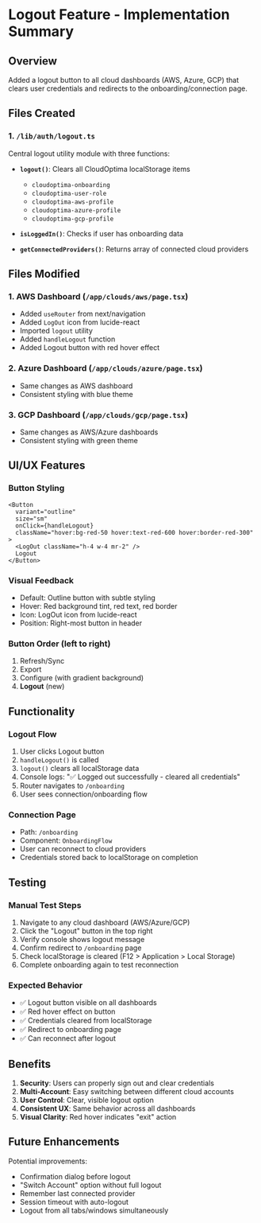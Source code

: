 # Logout Feature - Implementation Summary

## Overview
Added a logout button to all cloud dashboards (AWS, Azure, GCP) that clears user credentials and redirects to the onboarding/connection page.

## Files Created

### 1. `/lib/auth/logout.ts`
Central logout utility module with three functions:

- **`logout()`**: Clears all CloudOptima localStorage items
  - `cloudoptima-onboarding`
  - `cloudoptima-user-role`
  - `cloudoptima-aws-profile`
  - `cloudoptima-azure-profile`
  - `cloudoptima-gcp-profile`

- **`isLoggedIn()`**: Checks if user has onboarding data

- **`getConnectedProviders()`**: Returns array of connected cloud providers

## Files Modified

### 1. AWS Dashboard (`/app/clouds/aws/page.tsx`)
- Added `useRouter` from next/navigation
- Added `LogOut` icon from lucide-react
- Imported `logout` utility
- Added `handleLogout` function
- Added Logout button with red hover effect

### 2. Azure Dashboard (`/app/clouds/azure/page.tsx`)
- Same changes as AWS dashboard
- Consistent styling with blue theme

### 3. GCP Dashboard (`/app/clouds/gcp/page.tsx`)
- Same changes as AWS/Azure dashboards
- Consistent styling with green theme

## UI/UX Features

### Button Styling
```tsx
<Button 
  variant="outline" 
  size="sm" 
  onClick={handleLogout} 
  className="hover:bg-red-50 hover:text-red-600 hover:border-red-300"
>
  <LogOut className="h-4 w-4 mr-2" />
  Logout
</Button>
```

### Visual Feedback
- Default: Outline button with subtle styling
- Hover: Red background tint, red text, red border
- Icon: LogOut icon from lucide-react
- Position: Right-most button in header

### Button Order (left to right)
1. Refresh/Sync
2. Export
3. Configure (with gradient background)
4. **Logout** (new)

## Functionality

### Logout Flow
1. User clicks Logout button
2. `handleLogout()` is called
3. `logout()` clears all localStorage data
4. Console logs: "✅ Logged out successfully - cleared all credentials"
5. Router navigates to `/onboarding`
6. User sees connection/onboarding flow

### Connection Page
- Path: `/onboarding`
- Component: `OnboardingFlow`
- User can reconnect to cloud providers
- Credentials stored back to localStorage on completion

## Testing

### Manual Test Steps
1. Navigate to any cloud dashboard (AWS/Azure/GCP)
2. Click the "Logout" button in the top right
3. Verify console shows logout message
4. Confirm redirect to `/onboarding` page
5. Check localStorage is cleared (F12 > Application > Local Storage)
6. Complete onboarding again to test reconnection

### Expected Behavior
- ✅ Logout button visible on all dashboards
- ✅ Red hover effect on button
- ✅ Credentials cleared from localStorage
- ✅ Redirect to onboarding page
- ✅ Can reconnect after logout

## Benefits

1. **Security**: Users can properly sign out and clear credentials
2. **Multi-Account**: Easy switching between different cloud accounts
3. **User Control**: Clear, visible logout option
4. **Consistent UX**: Same behavior across all dashboards
5. **Visual Clarity**: Red hover indicates "exit" action

## Future Enhancements

Potential improvements:
- Confirmation dialog before logout
- "Switch Account" option without full logout
- Remember last connected provider
- Session timeout with auto-logout
- Logout from all tabs/windows simultaneously
